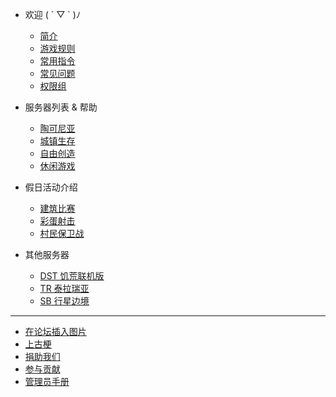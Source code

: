 * <i class="fas fa-heart"></i>欢迎 ( ´ ▽ ` )ﾉ

  * [简介](/home)
  * [游戏规则](/rules)
  * [常用指令](/cmds)
  * [常见问题](/faq)
  <!-- * [插件帮助](/plugins) -->
  * [权限组](/groups)

* <i class="fas fa-stream"></i>服务器列表 & 帮助
  * [陶可尼亚](/mew)
  * [城镇生存](/sur)
  * [自由创造](/cre)
  <!-- * [探索模组](/mod) -->
  * [休闲游戏](/games)

<!-- * 📖插件帮助
  
  * [城镇](plugins/towny.md)
  * [机械工艺](plugins/craftbook.md)
  * [宠物](plugins/mypet.md)
  * [交易](plugins/trade.md)
  * [聊天](plugins/chatutil.md)
  * [记录查询](plugins/logblock.md)
  * [物品整理](plugins/chestsort.md)
  * [小功能合集](plugins/nu.md)
  * [盔甲架编辑器](plugins/ast.md)
  * [建筑师工具](plugins/bu.md)
  * [萝卜商店](plugins/carrotshop.md) -->

* <i class="fas fa-gamepad"></i>假日活动介绍

  * [建筑比赛](games/build.md)
  * [彩蛋射击](games/pb.md)
  * [村民保卫战](games/vd.md)

* <i class="fas fa-chess"></i>其他服务器
  * [DST 饥荒联机版](other-servers/dst.md)
  * [TR 泰拉瑞亚](other-servers/tr.md)
  * [SB 行星边境](other-servers/sb.md)

----

* [在论坛插入图片](https://bbs.mimaru.me/d/46)
* [上古梗](stories.md)
* [捐助我们](sponsor.md)
* [参与贡献](contribution.md)
* [管理员手册](staff.md)

